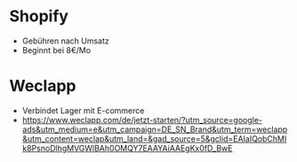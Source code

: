 # Shopify

- Gebühren nach Umsatz
- Beginnt bei 8€/Mo

# Weclapp

- Verbindet Lager mit E-commerce
- https://www.weclapp.com/de/jetzt-starten/?utm_source=google-ads&utm_medium=e&utm_campaign=DE_SN_Brand&utm_term=weclapp&utm_content=weclap&utm_land=&gad_source=5&gclid=EAIaIQobChMIk8PsnoDlhgMVGWlBAh0OMQY7EAAYAiAAEgKx0fD_BwE
